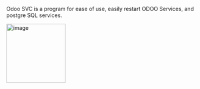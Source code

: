 Odoo SVC is a program for ease of use, easily restart ODOO Services, and postgre SQL services.

<img width="155" alt="image" src="https://github.com/Xenial-Portfolio/ODOOSVC/assets/119448917/74fea4e7-0e8f-4fa8-a25d-2c39e74d9fe5">
